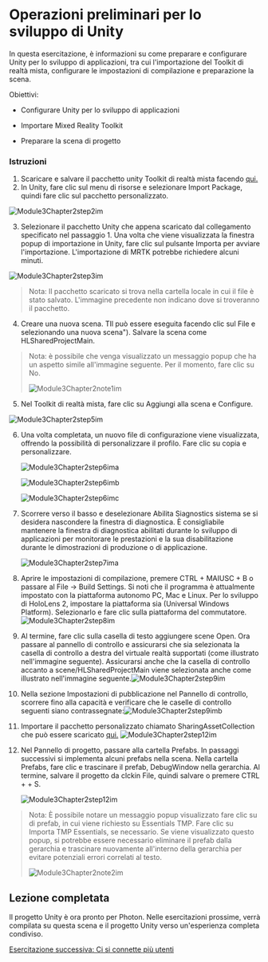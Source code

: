 # <a name="getting-unity-ready-for-development"></a>Operazioni preliminari per lo sviluppo di Unity 

In questa esercitazione, è informazioni su come preparare e configurare Unity per lo sviluppo di applicazioni, tra cui l'importazione del Toolkit di realtà mista, configurare le impostazioni di compilazione e preparazione la scena.

Obiettivi:

- Configurare Unity per lo sviluppo di applicazioni

- Importare Mixed Reality Toolkit

- Preparare la scena di progetto

### <a name="instructions"></a>Istruzioni

1. Scaricare e salvare il pacchetto unity Toolkit di realtà mista facendo [qui.](https://github.com/microsoft/MixedRealityToolkit-Unity/releases/download/v2.0.0-RC2.1/Microsoft.MixedReality.Toolkit.Unity.Foundation-v2.0.0-RC2.1.unitypackage)
2. In Unity, fare clic sul menu di risorse e selezionare Import Package, quindi fare clic sul pacchetto personalizzato.

![Module3Chapter2step2im](images/module3chapter2step2im.PNG)

3. Selezionare il pacchetto Unity che appena scaricato dal collegamento specificato nel passaggio 1. Una volta che viene visualizzata la finestra popup di importazione in Unity, fare clic sul pulsante Importa per avviare l'importazione. L'importazione di MRTK potrebbe richiedere alcuni minuti.

![Module3Chapter2step3im](images/module3chapter2step3im.PNG)

> Nota: Il pacchetto scaricato si trova nella cartella locale in cui il file è stato salvato. L'immagine precedente non indicano dove si troveranno il pacchetto.

4. Creare una nuova scena. TIl può essere eseguita facendo clic sul File e selezionando una nuova scena"). Salvare la scena come HLSharedProjectMain.

> Nota: è possibile che venga visualizzato un messaggio popup che ha un aspetto simile all'immagine seguente. Per il momento, fare clic su No.
>
> ![Module3Chapter2note1im](images/module3chapter2note1im.PNG)

5. Nel Toolkit di realtà mista, fare clic su Aggiungi alla scena e Configure.

![Module3Chapter2step5im](images/module3chapter2step5im.PNG)

6. Una volta completata, un nuovo file di configurazione viene visualizzata, offrendo la possibilità di personalizzare il profilo. Fare clic su copia e personalizzare.

   ![Module3Chapter2step6ima](images/module3chapter2step6ima.PNG)

   ![Module3Chapter2step6imb](images/module3chapter2step6imb.PNG)

   ![Module3Chapter2step6imc](images/module3chapter2step6imc.PNG)

7. Scorrere verso il basso e deselezionare Abilita Siagnostics sistema se si desidera nascondere la finestra di diagnostica. È consigliabile mantenere la finestra di diagnostica abilitati durante lo sviluppo di applicazioni per monitorare le prestazioni e la sua disabilitazione durante le dimostrazioni di produzione o di applicazione. 

   ![Module3Chapter2step7ima](images/module3chapter2step7ima.PNG)

8. Aprire le impostazioni di compilazione, premere CTRL + MAIUSC + B o passare al File -> Build Settings. Si noti che il programma è attualmente impostato con la piattaforma autonomo PC, Mac e Linux. Per lo sviluppo di HoloLens 2, impostare la piattaforma sia (Universal Windows Platform). Selezionarlo e fare clic sulla piattaforma del commutatore.![Module3Chapter2step8im](images/module3chapter2step8im.PNG)

9. Al termine, fare clic sulla casella di testo aggiungere scene Open. Ora passare al pannello di controllo e assicurarsi che sia selezionata la casella di controllo a destra del virtuale realtà supportati (come illustrato nell'immagine seguente). Assicurarsi anche che la casella di controllo accanto a scene/HLSharedProjectMain viene selezionata anche come illustrato nell'immagine seguente.![Module3Chapter2step9im](images/module3chapter2step9im.PNG)

10. Nella sezione Impostazioni di pubblicazione nel Pannello di controllo, scorrere fino alla capacità e verificare che le caselle di controllo seguenti siano contrassegnate:![Module3Chapter2step9imb](images/module3chapter2step9imb.PNG)

11. Importare il pacchetto personalizzato chiamato SharingAssetCollection che può essere scaricato [qui.](https://github.com/microsoft/MixedRealityLearning/releases/download/Sharing_2/SharingAssetCollection.unitypackage) ![Module3Chapter2step12im](images/module3chapter2step11im.PNG)

12. Nel Pannello di progetto, passare alla cartella Prefabs. In passaggi successivi si implementa alcuni prefabs nella scena. Nella cartella Prefabs, fare clic e trascinare il prefab, DebugWindow nella gerarchia. Al termine, salvare il progetto da clckin File, quindi salvare o premere CTRL + + S.

    ![Module3Chapter2step12im](images/module3chapter2step12im.PNG)

   > Nota: È possibile notare un messaggio popup visualizzato fare clic su di prefab, in cui viene richiesto su Essentials TMP. Fare clic su Importa TMP Essentials, se necessario. Se viene visualizzato questo popup, si potrebbe essere necessario eliminare il prefab dalla gerarchia e trascinare nuovamente all'interno della gerarchia per evitare potenziali errori correlati al testo.
   >
   > ![Module3Chapter2note2im](images/module3chapter2note2im.PNG)


## <a name="congratulations"></a>Lezione completata

Il progetto Unity è ora pronto per Photon. Nelle esercitazioni prossime, verrà compilata su questa scena e il progetto Unity verso un'esperienza completa condiviso.

[Esercitazione successiva: Ci si connette più utenti](mrlearning-sharing(photon)-ch3.md)

